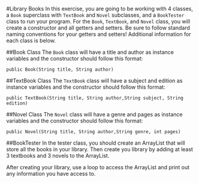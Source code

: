 #Library Books
In this exercise, you are going to be working with 4 classes, a `Book` superclass with `TextBook` and `Novel` subclasses, and a `BookTester` class to run your program. For the `Book`, `TextBook`, and `Novel` class, you will create a constructor and all getters and setters. Be sure to follow standard naming conventions for your getters and setters! Additional information for each class is below.

##Book Class
The `Book` class will have a title and author as instance variables and the constructor should follow this format:
```
public Book(String title, String author)
```
##TextBook Class
The `TextBook` class will have a subject and edition as instance variables and the constructor should follow this format:
```
public TextBook(String title, String author,String subject, String edition)
```
##Novel Class
The `Novel` class will have a genre and pages as instance variables and the constructor should follow this format:
```
public Novel(String title, String author,String genre, int pages)
```
##BookTester
In the tester class, you should create an ArrayList that will store all the books in your library. Then create you library by adding at least 3 textbooks and 3 novels to the ArrayList.

After creating your library, use a loop to access the ArrayList and print out any information you have access to.